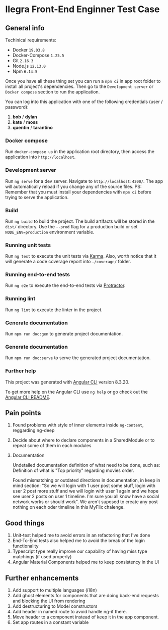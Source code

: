 # Ilegra Front-End Enginner Test Case

## **General info**

Techinical requirements:

- Docker `19.03.8`
- Docker-Compose `1.25.5`
- Git `2.16.3`
- Node.js `12.13.0`
- Npm `6.14.5`

Once you have all these thing set you can run a `npm ci` in app root folder to install all project's dependencies. Then go to the `Development server` or `Docker compose` section to run the application.

You can log into this application with one of the following credentials (user / password):

1. **bob** / **dylan**
2. **kate** / **moss**
3. **quentin** / **tarantino**

### Docker compose

Run `docker-compose up` in the application root directory, then access the application into `http://localhost`.

### Development server

Run `ng serve` for a dev server. Navigate to `http://localhost:4200/`. The app will automatically reload if you change any of the source files.
PS: Remember that you must install your dependencies with `npm ci` before trying to serve the application.

### Build

Run `ng build` to build the project. The build artifacts will be stored in the `dist/` directory. Use the `--prod` flag for a production build or set `NODE_ENV=production` environment variable.

### Running unit tests

Run `ng test` to execute the unit tests via [Karma](https://karma-runner.github.io).
Also, worth notice that it will generate a code coverage report into `./coverage/` folder.

### Running end-to-end tests

Run `ng e2e` to execute the end-to-end tests via [Protractor](http://www.protractortest.org/).

### Running lint

Run `ng lint` to execute the linter in the project.

### Generate documentation

Run `npm run doc:gen` to generate project documentation.

### Generate documentation

Run `npm run doc:serve` to serve the generated project documentation.

### Further help

This project was generated with [Angular CLI](https://github.com/angular/angular-cli) version 8.3.20.

To get more help on the Angular CLI use `ng help` or go check out the [Angular CLI README](https://github.com/angular/angular-cli/blob/master/README.md).

## **Pain points**

1. Found problems with style of inner elements inside `ng-content`, reggarding ng-deep
2. Decide about where to declare components in a SharedModule or to repeat some of them in each modules
3. Documentation

   Undetailed documentation definition of what need to be done, such as: Definition of what is "Top priority" regarding movies order.

   Found mismatching or outdated directions in documentation, in keep in mind section: "So we will login with 1 user post some stuff, login with user 2 post more stuff and we will login with user 1 again and we hope see user 2 posts on user 1 timeline. I'm sure you all know have a social network works or should work". We aren't suposed to create any post nothing on each oder timeline in this MyFlix chalenge.

## **Good things**

1. Unit-test helped me to avoid errors in an refactoring that I've done
2. End-To-End tests also helped me to avoid the break of the login functionality
3. Typescript type really improve our capability of having miss type matchings (if used properly)
4. Angular Material Components helped me to keep consistency in the UI

## **Further enhancements**

1. Add support to multiple languages (i18n)
2. Add ghost elements for components that are doing back-end requests and blocking the UI from rendering
3. Add destructuring to Model constructors
4. Add header in named route to avoid handle ng-if there.
5. Move header to a component instead of keep it in the app component.
6. Set app routes in a constant variable
